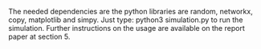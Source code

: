 The needed dependencies are the python libraries are random, networkx, copy, matplotlib and simpy.
Just type: python3 simulation.py to run the simulation. Further instructions on the usage are available on the report paper at section 5.
